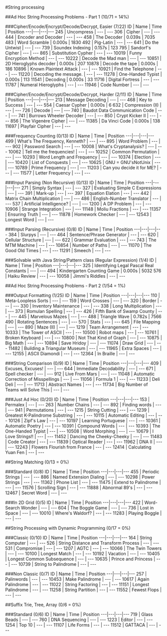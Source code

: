 #String processing

##Ad Hoc String Processing Problems - Part 1 (10/71 = 14%)

###Cipher/Encode/Encrypt/Decode/Decrypt, Easier (7/22)
ID | Name | Time | Position
---|---|---|---
245 | Uncompress | --- | ---
306 | Cipher | --- | ---
444 | Encoder and Decoder | --- | ---
458 | The Decoder | 0.039s | 7035
483 | Word Scramble | 0.000s | 1830
492 | Pig-Latin | --- | ---
641 | Do the Untwist | --- | ---
739 | Soundex Indexing | 0.157s | 123
795 | Sandorf's Cipher | --- | ---
865 | Substitution Cypher | --- | ---
10019 | Funny Encryption Method | --- | ---
10222 | Decode the Mad man | --- | ---
10851 | 2D Hieroglyphs decoder | 0.000s | 207
10878 | Decode the tape | 0.000s | 186
10896 | Known Plaintext Attack | --- | ---
10921 | Find the Telephone | --- | ---
11220 | Decoding the message. | --- | ---
11278 | One-Handed Typist | 0.000s | 113
11541 | Decoding | 0.000s | 33
11716 | Digital Fortress | --- | ---
11787 | Numeral Hieroglyphs | --- | ---
11946 | Code Number | --- | ---

###Cipher/Encode/Encrypt/Decode/Decrypt, Harder (2/11)
ID | Name | Time | Position
---|---|---|---
213 | Message Decoding | --- | ---
468 | Key to Success | --- | ---
554 | Caesar Cypher | 0.000s | 6
632 | Compression (II) | --- | ---
726 | Decode | --- | ---
740 | Baudot Data Communication Code | --- | ---
741 | Burrows Wheeler Decoder | --- | ---
850 | Crypt Kicker II | --- | ---
856 | The Vigenère Cipher | --- | ---
11385 | Da Vinci Code | 0.000s | 138
11697 | Playfair Cipher | --- | ---

###Frequency Counting (0/13)
ID | Name | Time | Position
---|---|---|---
499 | What's The Frequency, Kenneth? | --- | ---
895 | Word Problem | --- | ---
902 | Password Search | --- | ---
10008 | What's Cryptanalysis? | --- | ---
10062 | Tell me the frequencies! | --- | ---
10252 | Common Permutation | --- | ---
10293 | Word Length and Frequency | --- | ---
10374 | Election | --- | ---
10420 | List of Conquests | --- | ---
10625 | GNU = GNU'sNotUnix | --- | ---
10789 | Prime Frequency | --- | ---
11203 | Can you decide it for ME? | --- | ---
11577 | Letter Frequency | --- | ---

###Input Parsing (Non Recursive) (0/13)
ID | Name | Time | Position
---|---|---|---
271 | Simply Syntax | --- | ---
327 | Evaluating Simple C Expressions | --- | ---
391 | Mark-up | --- | ---
397 | Equation Elation | --- | ---
442 | Matrix Chain Multiplication | --- | ---
486 | English-Number Translator | --- | ---
537 | Artificial Intelligence? | --- | ---
1200 | A DP Problem | --- | ---
10906 | Strange Integration | --- | ---
11148 | Moliu Fractions | --- | ---
11357 | Ensuring Truth | --- | ---
11878 | Homework Checker | --- | ---
12543 | Longest Word | --- | ---

###Input Parsing (Recursive) (0/8)
ID | Name | Time | Position
---|---|---|---
384 | Slurpys | --- | ---
464 | Sentence/Phrase Generator | --- | ---
620 | Cellular Structure | --- | ---
622 | Grammar Evaluation | --- | ---
743 | The MTM Machine | --- | ---
10854 | Number of Paths | --- | ---
11070 | The Good Old Times | --- | ---
11291 | Smeech | --- | ---

###Solvable with Java String/Pattern class (Regular Expression) (1/4)
ID | Name | Time | Position
---|---|---|---
325 | Identifying Legal Pascal Real Constants | --- | ---
494 | Kindergarten Counting Game | 0.000s | 5032
576 | Haiku Review | --- | ---
10058 | Jimmi's Riddles | --- | ---

##Ad Hoc String Processing Problems - Part 2 (1/54 = 1%)

###Output Formatting (1/25)
ID | Name | Time | Position
---|---|---|---
110 | Meta-Loopless Sorts | --- | ---
159 | Word Crosses | --- | ---
320 | Border | --- | ---
330 | Inventory Maintenance | --- | ---
338 | Long Multiplication | --- | ---
373 | Romulan Spelling | --- | ---
426 | Fifth Bank of Swamp County | --- | ---
445 | Marvelous Mazes | --- | ---
488 | Triangle Wave | 0.782s | 7566
490 | Rotating Sentences | --- | ---
570 | Stats | --- | ---
645 | File Mapping | --- | ---
890 | Maze (II) | --- | ---
1219 | Team Arrangement | --- | ---
10333 | The Tower of ASCII | --- | ---
10500 | Robot maps | --- | ---
10761 | Broken Keyboard | --- | ---
10800 | Not That Kind of Graph | --- | ---
10875 | Big Math | --- | ---
10894 | Save Hridoy | --- | ---
11074 | Draw Grid | --- | ---
11482 | Building a Triangular Museum | --- | ---
11965 | Extra Spaces | --- | ---
12155 | ASCII Diamondi | --- | ---
12364 | In Braille | --- | ---

###String Comparison (0/9)
ID | Name | Time | Position
---|---|---|---
409 | Excuses, Excuses! | --- | ---
644 | Immediate Decodability | --- | ---
671 | Spell checker | --- | ---
912 | Live From Mars | --- | ---
11048 | Automatic Correction of Misspellings | --- | ---
11056 | Formula 1 | --- | ---
11233 | Deli Deli | --- | ---
11713 | Abstract Names | --- | ---
11734 | Big Number of Teams will Solve This | --- | ---

###Just Ad Hoc (0/20)
ID | Name | Time | Position
---|---|---|---
153 | Permalex | --- | ---
263 | Number Chains | --- | ---
892 | Finding words | --- | ---
941 | Permutations | --- | ---
1215 | String Cutting | --- | ---
1239 | Greatest K-Palindrome Substring | --- | ---
10115 | Automatic Editing | --- | ---
10126 | Zipf's Law | --- | ---
10197 | Learning Portuguese | --- | ---
10361 | Automatic Poetry | --- | ---
10391 | Compound Words | --- | ---
10393 | The One-Handed Typist | --- | ---
10508 | Word Morphing | --- | ---
10679 | I Love Strings!! | --- | ---
11452 | Dancing the Cheeky-Cheeky | --- | ---
11483 | Code Creator | --- | ---
11839 | Optical Reader | --- | ---
11962 | DNA II | --- | ---
12243 | Flowers Flourish from France | --- | ---
12414 | Calculating Yuan Fen | --- | ---

##String Matching (0/13 = 0%)

###Standard (0/8)
ID | Name | Time | Position
---|---|---|---
455 | Periodic Strings | --- | ---
886 | Named Extension Dialing | --- | ---
10298 | Power Strings | --- | ---
11362 | Phone List | --- | ---
11475 | Extend to Palindrome | --- | ---
11576 | Scrolling Sign | --- | ---
11888 | Abnormal 89's | --- | ---
12467 | Secret Word | --- | ---

###In 2D Grid (0/5)
ID | Name | Time | Position
---|---|---|---
422 | Word-Search Wonder | --- | ---
604 | The Boggle Game | --- | ---
736 | Lost in Space | --- | ---
10010 | Where's Waldorf? | --- | ---
11283 | Playing Boggle | --- | ---

##String Processing with Dynamic Programming (0/17 = 0%)

###Classic (0/10)
ID | Name | Time | Position
---|---|---|---
164 | String Computer | --- | ---
526 | String Distance and Transform Process | --- | ---
531 | Compromise | --- | ---
1207 | AGTC | --- | ---
10066 | The Twin Towers | --- | ---
10100 | Longest Match | --- | ---
10192 | Vacation | --- | ---
10405 | Longest Common Subsequence | --- | ---
10635 | Prince and Princess | --- | ---
10739 | String to Palindrome | --- | ---

###Non Classic (0/7)
ID | Name | Time | Position
---|---|---|---
257 | Palinwords | --- | ---
10453 | Make Palindrome | --- | ---
10617 | Again Palindrome | --- | ---
11022 | String Factoring | --- | ---
11151 | Longest Palindrome | --- | ---
11258 | String Partition | --- | ---
11552 | Fewest Flops | --- | ---

##Suffix Trie, Tree, Array (0/6 = 0%)

###Standard (0/6)
ID | Name | Time | Position
---|---|---|---
719 | Glass Beads | --- | ---
760 | DNA Sequencing | --- | ---
1223 | Editor | --- | ---
1254 | Top 10 | --- | ---
11107 | Life Forms | --- | ---
11512 | GATTACA | --- | ---
